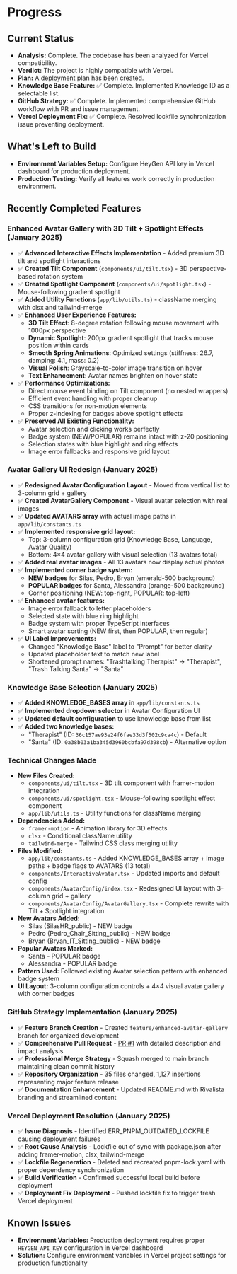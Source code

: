# Progress

## Current Status

*   **Analysis:** Complete. The codebase has been analyzed for Vercel compatibility.
*   **Verdict:** The project is highly compatible with Vercel.
*   **Plan:** A deployment plan has been created.
*   **Knowledge Base Feature:** ✅ Complete. Implemented Knowledge ID as a selectable list.
*   **GitHub Strategy:** ✅ Complete. Implemented comprehensive GitHub workflow with PR and issue management.
*   **Vercel Deployment Fix:** ✅ Complete. Resolved lockfile synchronization issue preventing deployment.

## What's Left to Build

*   **Environment Variables Setup:** Configure HeyGen API key in Vercel dashboard for production deployment.
*   **Production Testing:** Verify all features work correctly in production environment.

## Recently Completed Features

### Enhanced Avatar Gallery with 3D Tilt + Spotlight Effects (January 2025)
*   ✅ **Advanced Interactive Effects Implementation** - Added premium 3D tilt and spotlight interactions
*   ✅ **Created Tilt Component** (`components/ui/tilt.tsx`) - 3D perspective-based rotation system
*   ✅ **Created Spotlight Component** (`components/ui/spotlight.tsx`) - Mouse-following gradient spotlight
*   ✅ **Added Utility Functions** (`app/lib/utils.ts`) - className merging with clsx and tailwind-merge
*   ✅ **Enhanced User Experience Features:**
    - **3D Tilt Effect**: 8-degree rotation following mouse movement with 1000px perspective
    - **Dynamic Spotlight**: 200px gradient spotlight that tracks mouse position within cards
    - **Smooth Spring Animations**: Optimized settings (stiffness: 26.7, damping: 4.1, mass: 0.2)
    - **Visual Polish**: Grayscale-to-color image transition on hover
    - **Text Enhancement**: Avatar names brighten on hover state
*   ✅ **Performance Optimizations:**
    - Direct mouse event binding on Tilt component (no nested wrappers)
    - Efficient event handling with proper cleanup
    - CSS transitions for non-motion elements
    - Proper z-indexing for badges above spotlight effects
*   ✅ **Preserved All Existing Functionality:**
    - Avatar selection and clicking works perfectly
    - Badge system (NEW/POPULAR) remains intact with z-20 positioning
    - Selection states with blue highlight and ring effects
    - Image error fallbacks and responsive grid layout

### Avatar Gallery UI Redesign (January 2025)
*   ✅ **Redesigned Avatar Configuration Layout** - Moved from vertical list to 3-column grid + gallery
*   ✅ **Created AvatarGallery Component** - Visual avatar selection with real images
*   ✅ **Updated AVATARS array** with actual image paths in `app/lib/constants.ts`
*   ✅ **Implemented responsive grid layout:**
    - Top: 3-column configuration grid (Knowledge Base, Language, Avatar Quality)
    - Bottom: 4×4 avatar gallery with visual selection (13 avatars total)
*   ✅ **Added real avatar images** - All 13 avatars now display actual photos
*   ✅ **Implemented corner badge system:**
    - **NEW badges** for Silas, Pedro, Bryan (emerald-500 background)
    - **POPULAR badges** for Santa, Alessandra (orange-500 background)
    - Corner positioning (NEW: top-right, POPULAR: top-left)
*   ✅ **Enhanced avatar features:**
    - Image error fallback to letter placeholders
    - Selected state with blue ring highlight
    - Badge system with proper TypeScript interfaces
    - Smart avatar sorting (NEW first, then POPULAR, then regular)
*   ✅ **UI Label improvements:**
    - Changed "Knowledge Base" label to "Prompt" for better clarity
    - Updated placeholder text to match new label
    - Shortened prompt names: "Trashtalking Therapist" → "Therapist", "Trash Talking Santa" → "Santa"

### Knowledge Base Selection (January 2025)
*   ✅ **Added KNOWLEDGE_BASES array** in `app/lib/constants.ts`
*   ✅ **Implemented dropdown selector** in Avatar Configuration UI
*   ✅ **Updated default configuration** to use knowledge base from list
*   ✅ **Added two knowledge bases:**
    - "Therapist" (ID: `36c157ae93e24f6fae33d3f502c9ca4c`) - Default
    - "Santa" (ID: `0a38b03a1ba345d3960bcbfa97d398cb`) - Alternative option

### Technical Changes Made
*   **New Files Created:**
    - `components/ui/tilt.tsx` - 3D tilt component with framer-motion integration
    - `components/ui/spotlight.tsx` - Mouse-following spotlight effect component  
    - `app/lib/utils.ts` - Utility functions for className merging
*   **Dependencies Added:**
    - `framer-motion` - Animation library for 3D effects
    - `clsx` - Conditional className utility
    - `tailwind-merge` - Tailwind CSS class merging utility
*   **Files Modified:**
    - `app/lib/constants.ts` - Added KNOWLEDGE_BASES array + image paths + badge flags to AVATARS (13 total)
    - `components/InteractiveAvatar.tsx` - Updated imports and default config
    - `components/AvatarConfig/index.tsx` - Redesigned UI layout with 3-column grid + gallery
    - `components/AvatarConfig/AvatarGallery.tsx` - Complete rewrite with Tilt + Spotlight integration
*   **New Avatars Added:**
    - Silas (SilasHR_public) - NEW badge
    - Pedro (Pedro_Chair_Sitting_public) - NEW badge  
    - Bryan (Bryan_IT_Sitting_public) - NEW badge
*   **Popular Avatars Marked:**
    - Santa - POPULAR badge
    - Alessandra - POPULAR badge
*   **Pattern Used:** Followed existing Avatar selection pattern with enhanced badge system
*   **UI Layout:** 3-column configuration controls + 4×4 visual avatar gallery with corner badges

### GitHub Strategy Implementation (January 2025)
*   ✅ **Feature Branch Creation** - Created `feature/enhanced-avatar-gallery` branch for organized development
*   ✅ **Comprehensive Pull Request** - [PR #1](https://github.com/rakeshdavid/InteractiveAvatar/pull/1) with detailed description and impact analysis
*   ✅ **Professional Merge Strategy** - Squash merged to main branch maintaining clean commit history
*   ✅ **Repository Organization** - 35 files changed, 1,127 insertions representing major feature release
*   ✅ **Documentation Enhancement** - Updated README.md with Rivalista branding and streamlined content

### Vercel Deployment Resolution (January 2025)
*   ✅ **Issue Diagnosis** - Identified ERR_PNPM_OUTDATED_LOCKFILE causing deployment failures
*   ✅ **Root Cause Analysis** - Lockfile out of sync with package.json after adding framer-motion, clsx, tailwind-merge
*   ✅ **Lockfile Regeneration** - Deleted and recreated pnpm-lock.yaml with proper dependency synchronization
*   ✅ **Build Verification** - Confirmed successful local build before deployment
*   ✅ **Deployment Fix Deployment** - Pushed lockfile fix to trigger fresh Vercel deployment

## Known Issues

*   **Environment Variables:** Production deployment requires proper `HEYGEN_API_KEY` configuration in Vercel dashboard
*   **Solution:** Configure environment variables in Vercel project settings for production functionality
